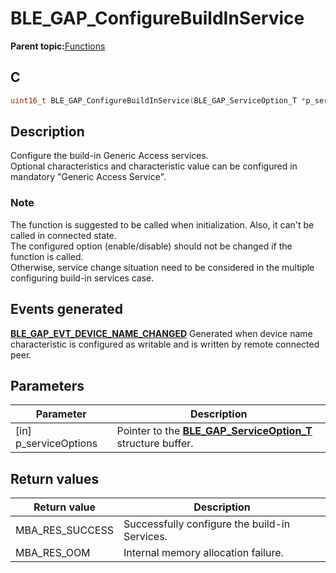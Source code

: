 # BLE\_GAP\_ConfigureBuildInService

**Parent topic:**[Functions](GUID-0DD261BF-40D6-42CD-8806-9B93D259D1CC.md)

## C

```c
uint16_t BLE_GAP_ConfigureBuildInService(BLE_GAP_ServiceOption_T *p_serviceOptions);
```

## Description

Configure the build-in Generic Access services.<br />Optional characteristics and characteristic value can be configured in mandatory "Generic Access Service".

### Note

The function is suggested to be called when initialization. Also, it can't be called in connected state.<br />The configured option \(enable/disable\) should not be changed if the function is called.<br />Otherwise, service change situation need to be considered in the multiple configuring build-in services case.

## Events generated

**[BLE\_GAP\_EVT\_DEVICE\_NAME\_CHANGED](GUID-ADCFB5AA-F06E-4ED9-9227-592A5CE40F39.md)** Generated when device name characteristic is configured as writable and is written by remote connected peer.

## Parameters

|Parameter|Description|
|---------|-----------|
|\[in\] p\_serviceOptions|Pointer to the **[BLE\_GAP\_ServiceOption\_T](GUID-996CFF3B-74B3-4D58-B746-CA578F9B36E6.md)** structure buffer.|

## Return values

|Return value|Description|
|------------|-----------|
|MBA\_RES\_SUCCESS|Successfully configure the build-in Services.|
|MBA\_RES\_OOM|Internal memory allocation failure.|

